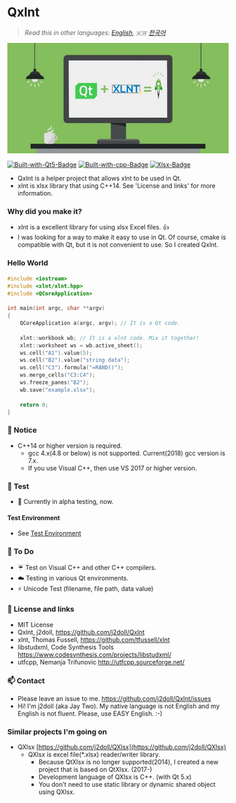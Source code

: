 # Qxlnt

> *Read this in other languages: [English](README.md), :kr: [한국어](README.ko.md)*

![](markdown-data/Concept-QXlnt.jpg)

[![Built-with-Qt5-Badge](https://img.shields.io/badge/Built%20with-Qt5-green.svg)](https://www.qt.io/) [![Built-with-cpp-Badge](https://img.shields.io/badge/Built%20with-C%2B%2B-green.svg)](https://isocpp.org/) [![Xlsx-Badge](https://img.shields.io/badge/Library-xlsx-blue.svg)](https://www.ecma-international.org/publications/standards/Ecma-376.htm)

- Qxlnt is a helper project that allows xlnt to be used in Qt.
- xlnt is xlsx library that using C++14. See 'License and links' for more information.

### Why did you make it?
- xlnt is a excellent library for using xlsx Excel files. :+1:
- I was looking for a way to make it easy to use in Qt. Of course, cmake is compatible with Qt, but it is not convenient to use. So I created Qxlnt.

### Hello World
```cpp
#include <iostream>
#include <xlnt/xlnt.hpp>
#include <QCoreApplication>

int main(int argc, char **argv)
{     
    QCoreApplication a(argc, argv); // It is a Qt code.

    xlnt::workbook wb; // It is a xlnt code. Mix it together!
    xlnt::worksheet ws = wb.active_sheet();
    ws.cell("A1").value(5);
    ws.cell("B2").value("string data");
    ws.cell("C3").formula("=RAND()");
    ws.merge_cells("C3:C4");
    ws.freeze_panes("B2");
    wb.save("example.xlsx");

    return 0;
}
```

### :notebook: Notice
- C++14 or higher version is required.
	- gcc 4.x(4.8 or below) is not supported. Current(2018) gcc version is 7.x.
	- If you use Visual C++, then use VS 2017 or higher version.

### :cop: Test
- :construction: Currently in alpha testing, now.

#### Test Environment
- See [Test Environment](BuildEnv.md)

### :hammer: To Do
- :umbrella: Test on Visual C++ and other C++ compilers.
- :cloud: Testing in various Qt environments.
- :zap: Unicode Test (filename, file path, data value)

### :link: License and links
- MIT License
- Qxlnt, j2doll, https://github.com/j2doll/Qxlnt
- xlnt, Thomas Fussell, https://github.com/tfussell/xlnt
- libstudxml, Code Synthesis Tools https://www.codesynthesis.com/projects/libstudxml/
- utfcpp, Nemanja Trifunovic http://utfcpp.sourceforge.net/

### :mailbox: Contact
- Please leave an issue to me. https://github.com/j2doll/Qxlnt/issues
- Hi! I'm j2doll (aka Jay Two). My native language is not English and my English is not fluent. Please, use EASY English. :-)

### Similar projects I'm going on
- QXlsx [https://github.com/j2doll/QXlsx](https://github.com/j2doll/QXlsx)
	- QXlsx is excel file(*.xlsx) reader/writer library.
		- Because QtXlsx is no longer supported(2014), I created a new project that is based on QtXlsx. (2017-)
		- Development language of QXlsx is C++. (with Qt 5.x)
		- You don't need to use static library or dynamic shared object using QXlsx.
